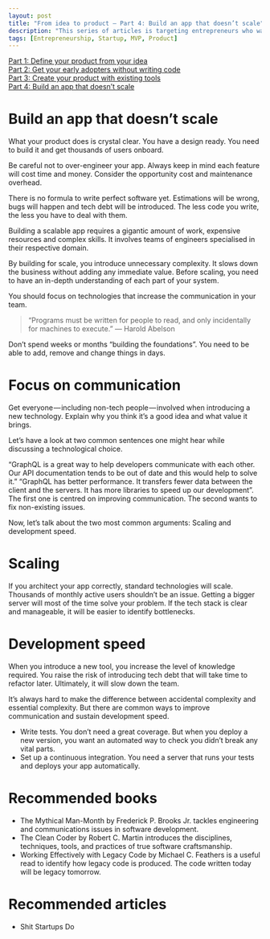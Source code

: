 ```yaml
---
layout: post
title: "From idea to product — Part 4: Build an app that doesn’t scale"
description: "This series of articles is targeting entrepreneurs who want to build a tech product. We will explain how to transform ideas into products based on previous experiences."
tags: [Entrepreneurship, Startup, MVP, Product]
---
```


[Part 1: Define your product from your idea](./idea-to-product-1)<br>
[Part 2: Get your early adopters without writing code](./idea-to-product-2)<br>
[Part 3: Create your product with existing tools](./idea-to-product-3)<br>
[Part 4: Build an app that doesn’t scale](./idea-to-product-4)

# Build an app that doesn’t scale

What your product does is crystal clear. You have a design ready. You need to build it and get thousands of users onboard.

Be careful not to over-engineer your app. Always keep in mind each feature will cost time and money. Consider the opportunity cost and maintenance overhead.

There is no formula to write perfect software yet. Estimations will be wrong, bugs will happen and tech debt will be introduced. The less code you write, the less you have to deal with them.

Building a scalable app requires a gigantic amount of work, expensive resources and complex skills. It involves teams of engineers specialised in their respective domain.

By building for scale, you introduce unnecessary complexity. It slows down the business without adding any immediate value. Before scaling, you need to have an in-depth understanding of each part of your system.

You should focus on technologies that increase the communication in your team.

> “Programs must be written for people to read, and only incidentally for machines to execute.” ― Harold Abelson

Don’t spend weeks or months “building the foundations”. You need to be able to add, remove and change things in days.

# Focus on communication

Get everyone — including non-tech people — involved when introducing a new technology. Explain why you think it’s a good idea and what value it brings.

Let’s have a look at two common sentences one might hear while discussing a technological choice.

“GraphQL is a great way to help developers communicate with each other. Our API documentation tends to be out of date and this would help to solve it.”
“GraphQL has better performance. It transfers fewer data between the client and the servers. It has more libraries to speed up our development”.
The first one is centred on improving communication. The second wants to fix non-existing issues.

Now, let’s talk about the two most common arguments: Scaling and development speed.

# Scaling

If you architect your app correctly, standard technologies will scale. Thousands of monthly active users shouldn’t be an issue. Getting a bigger server will most of the time solve your problem. If the tech stack is clear and manageable, it will be easier to identify bottlenecks.

# Development speed

When you introduce a new tool, you increase the level of knowledge required. You raise the risk of introducing tech debt that will take time to refactor later. Ultimately, it will slow down the team.

It’s always hard to make the difference between accidental complexity and essential complexity. But there are common ways to improve communication and sustain development speed.

- Write tests. You don’t need a great coverage. But when you deploy a new version, you want an automated way to check you didn’t break any vital parts.
- Set up a continuous integration. You need a server that runs your tests and deploys your app automatically.

# Recommended books

- The Mythical Man-Month by Frederick P. Brooks Jr. tackles engineering and communications issues in software development.
- The Clean Coder by Robert C. Martin introduces the disciplines, techniques, tools, and practices of true software craftsmanship.
- Working Effectively with Legacy Code by Michael C. Feathers is a useful read to identify how legacy code is produced. The code written today will be legacy tomorrow.

# Recommended articles

- Shit Startups Do
